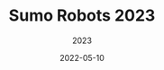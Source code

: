 ---
title: Sumo Robots 2023
date: 2022-05-10
subtitle: 2023
link: https://msmcs-robotics.github.io/blog/post/sumo_robo_rules_2023/
image: https://hackster.imgix.net/uploads/attachments/1098876/1_2k3r7ymva8yjdwkvtu1llg_qkOzshWz30.png
---